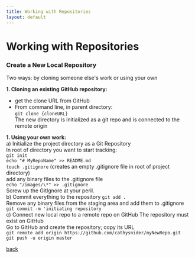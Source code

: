 ```yaml
---
title: Working with Repositories
layout: default
---
```


# Working with Repositories

### Create a New Local Repository

Two ways: by cloning someone else's work or using your own

__1. Cloning an existing GitHub repository:__ <br />
  * get the clone URL from GitHub <br />
  * From command line, in parent directory: <br />
    `git clone {cloneURL}` <br />
    The new directory is initialized as a git repo and is connected to the remote origin <br />

__1. Using your own work:__ <br />
    a) Initialize the project directory as a Git Repository <br />
    In root of directory you want to start tracking: <br />
    `git init` <br />
    `echo "# MyRepoName" >> README.md` <br />
    `touch .gitignore` (creates an empty .gitignore file in root of project directory) <br />
    add any binary files to the .gitignore file <br />
    `echo "/images/\*" >> .gitignore` <br />
    Screw up the GitIgnore at your peril. <br />
    b) Commit everything to the repository
    `git add .` <br />
    Remove any binary files from the staging area and add them to .gitignore <br />
    `git commit -m 'initiating repository` <br />
    c) Connect new local repo to a remote repo on GitHub
    The repository must exist on GitHub <br />
    Go to GitHub and create the repository; copy its URL <br />
    `git remote add origin https://github.com/cathysnider/myNewRepo.git` <br />
    `git push -u origin master` <br />

[back](./)
